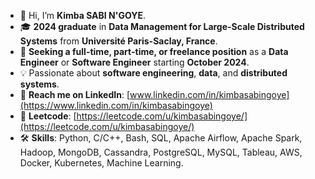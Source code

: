 - 👋 Hi, I’m **Kimba SABI N'GOYE**.
- 🎓 **2024 graduate** in **Data Management for Large-Scale Distributed Systems** from **Université Paris-Saclay, France**.
- 🌱 **Seeking a full-time, part-time, or freelance position** as a **Data Engineer** or **Software Engineer** starting **October 2024**.
- 💡 Passionate about **software engineering**, **data**, and **distributed systems**.
- 🔗 **Reach me on LinkedIn**: [www.linkedin.com/in/kimbasabingoye](https://www.linkedin.com/in/kimbasabingoye)
- 🧠 **Leetcode**: [https://leetcode.com/u/kimbasabingoye/](https://leetcode.com/u/kimbasabingoye/)
- 🛠️ **Skills**: Python, C/C++, Bash, SQL, Apache Airflow, Apache Spark, Hadoop, MongoDB, Cassandra, PostgreSQL, MySQL, Tableau, AWS, Docker, Kubernetes, Machine Learning.

<!---
kimbasabingoye/kimbasabingoye is a ✨ special ✨ repository because its `README.md` (this file) appears on your GitHub profile.
You can click the Preview link to take a look at your changes.
--->
